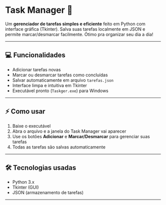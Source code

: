 # Task Manager 📝

Um **gerenciador de tarefas simples e eficiente** feito em Python com interface gráfica (Tkinter). Salva suas tarefas localmente em JSON e permite marcar/desmarcar facilmente. Ótimo pra organizar seu dia a dia!

---

## 💻 Funcionalidades

- Adicionar tarefas novas
- Marcar ou desmarcar tarefas como concluídas
- Salvar automaticamente em arquivo `tarefas.json`
- Interface limpa e intuitiva em Tkinter
- Executável pronto (`Taskger.exe`) para Windows

---

## ⚡ Como usar

1. Baixe o executável
2. Abra o arquivo e a janela do Task Manager vai aparecer
3. Use os botões **Adicionar** e **Marcar/Desmarcar** para gerenciar suas tarefas
4. Todas as tarefas são salvas automaticamente

---

## 🛠 Tecnologias usadas

- Python 3.x
- Tkinter (GUI)
- JSON (armazenamento de tarefas)

---
